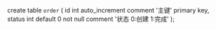 create table `order`
(
id    int auto_increment comment '主键'
primary key,
status int default 0 not null comment '状态 0:创建 1:完成'
);